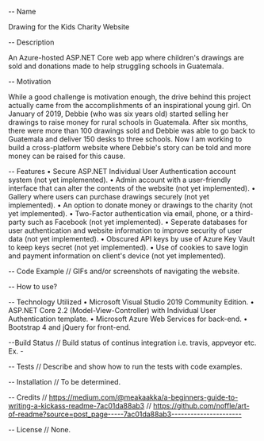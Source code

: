 -- Name

Drawing for the Kids Charity Website


-- Description

An Azure-hosted ASP.NET Core web app where children's drawings are sold and donations made to help struggling schools in Guatemala.


-- Motivation

While a good challenge is motivation enough, the drive behind this project actually came from the accomplishments of an inspirational young girl.
On January of 2019, Debbie (who was six years old) started selling her drawings to raise money for rural schools in Guatemala. After six months, there were more than 100 drawings sold and Debbie was able to go back to Guatemala and deliver 150 desks to three schools. Now I am working to build a cross-platform website where Debbie's story can be told and more money can be raised for this cause.


-- Features
• Secure ASP.NET Individual User Authentication account system (not yet implemented).
• Admin account with a user-friendly interface that can alter the contents of the website (not yet implemented).
• Gallery where users can purchase drawings securely (not yet implemented).
• An option to donate money or drawings to the charity (not yet implemented).
• Two-Factor authentication via email, phone, or a third-party such as Facebook (not yet implemented).
• Seperate databases for user authentication and website information to improve security of user data (not yet implemented).
• Obscured API keys by use of Azure Key Vault to keep keys secret (not yet implemented).
• Use of cookies to save login and payment information on client's device (not yet implemented).


-- Code Example
// GIFs and/or screenshots of navigating the website.


-- How to use?


-- Technology Utilized
• Microsoft Visual Studio 2019 Community Edition.
• ASP.NET Core 2.2 (Model-View-Controller) with Individual User Authentication template.
• Microsoft Azure Web Services for back-end.
• Bootstrap 4 and jQuery for front-end.


--Build Status
// Build status of continus integration i.e. travis, appveyor etc. Ex. -


-- Tests
// Describe and show how to run the tests with code examples.


-- Installation
// To be determined.


-- Credits
// https://medium.com/@meakaakka/a-beginners-guide-to-writing-a-kickass-readme-7ac01da88ab3
// https://github.com/noffle/art-of-readme?source=post_page-----7ac01da88ab3----------------------


-- License
// None.

